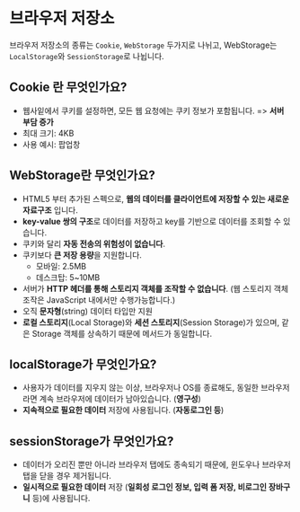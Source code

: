 # 브라우저 저장소
브라우저 저장소의 종류는 `Cookie`, `WebStorage` 두가지로 나뉘고, WebStorage는 `LocalStorage`와 `SessionStorage`로 나뉩니다.

## Cookie 란 무엇인가요?
- 웹사잍에서 쿠키를 설정하면, 모든 웹 요청에는 쿠키 정보가 포함됩니다. => **서버 부담 증가**
- 최대 크기: 4KB
- 사용 예시: 팝업창

## WebStorage란 무엇인가요?
- HTML5 부터 추가된 스펙으로, **웹의 데이터를 클라이언트에 저장할 수 있는 새로운 자료구조** 입니다.
- **key-value 쌍의 구조**로 데이터를 저장하고 key를 기반으로 데이터를 조회할 수 있습니다.
- 쿠키와 달리 **자동 전송의 위험성이 없습니다**.
- 쿠키보다 **큰 저장 용량**을 지원합니다.
    - 모바일: 2.5MB
    - 데스크탑: 5~10MB
- 서버가 **HTTP 헤더를 통해 스토리지 객체를 조작할 수 없습니다**. (웹 스토리지 객체 조작은 JavaScript 내에서만 수행가능합니다.)
- 오직 **문자형**(string) 데이터 타입만 지원
- **로컬 스토리지**(Local Storage)와 **세션 스토리지**(Session Storage)가 있으며, 같은 Storage 객체를 상속하기 때문에 메서드가 동일합니다.

## localStorage가 무엇인가요?
- 사용자가 데이터를 지우지 않는 이상, 브라우저나 OS를 종료해도, 동일한 브라우저라면 계속 브라우저에 데이터가 남아있습니다. (**영구성**)
- **지속적으로 필요한 데이터** 저장에 사용됩니다. (**자동로그인 등**)

## sessionStorage가 무엇인가요?
- 데이터가 오리진 뿐만 아니라 브라우저 탭에도 종속되기 때문에, 윈도우나 브라우저 탭을 닫을 경우 제거됩니다.
- **일시적으로 필요한 데이터** 저장 (**일회성 로그인 정보, 입력 폼 저장, 비로그인 장바구니** 등)에 사용됩니다.
